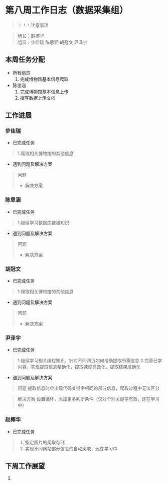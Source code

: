 # 第八周工作日志（数据采集组）

>！！！注意事项

> 组长：赵椰华  
> 组员：步佳瑞 陈思涵 胡冠文 尹泽宇


## 本周任务分配
- 所有组员  
  1.  完成博物馆基本信息爬取
- 陈思涵   
  1.  完成博物馆基本信息上传
  2. 撰写数据上传文档


## 工作进展


### 步佳瑞
- 已完成任务
>1.爬取相关博物馆的其他信息

- 遇到问题及解决方案
> 问题
> - 解决方案

###  陈思涵
- 已完成任务
>1.继续学习数据库链接知识

- 遇到问题及解决方案
> 问题
> - 解决方案
  
### 胡冠文
- 已完成任务
>1.爬取相关博物馆的其他信息

- 遇到问题及解决方案
> 问题
> - 解决方案


### 尹泽宇
- 已完成任务
>1.继续学习相关编程知识，针对不同网页如何准确提取所需信息
>2.完善已学内容，实现提取信息精确化，提取速度高效化，提取结果准确化

- 遇到问题及解决方案
> 问题
> 提取信息时会出现代码关键字相同的部分信息，爬取过程中无法区分

> 解决方案
> 设置循环，添加更多判断条件（仅对个别关键字有效，还在学习中）

### 赵椰华
- 已完成任务
>1. 指定图片的爬取存储
> 2. 实现不同网站部分信息的自动爬取，还在学习中



## 下周工作展望
1. 
